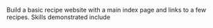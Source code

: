 Build a basic recipe website with a main index page and links to a few recipes.
Skills demonstrated include 
